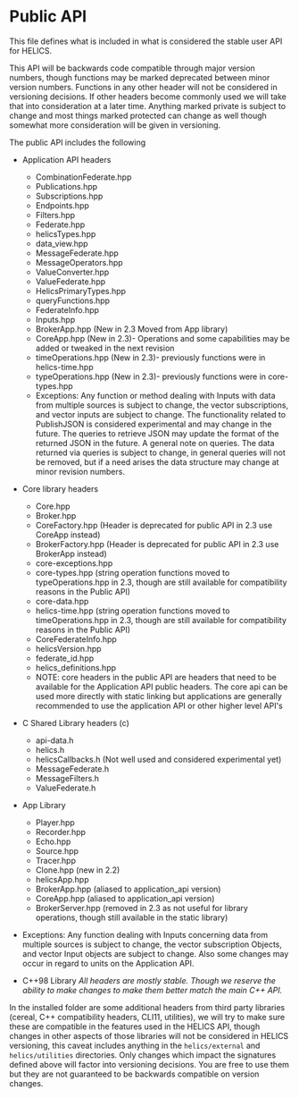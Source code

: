 # Public API

This file defines what is included in what is considered the stable user API for HELICS.

This API will be backwards code compatible through major version numbers, though functions may be marked deprecated between minor version numbers. Functions in any other header will not be considered in versioning decisions. If other headers become commonly used we will take that into consideration at a later time. Anything marked private is subject to change and most things marked protected can change as well though somewhat more consideration will be given in versioning.

The public API includes the following

- Application API headers

  - CombinationFederate.hpp
  - Publications.hpp
  - Subscriptions.hpp
  - Endpoints.hpp
  - Filters.hpp
  - Federate.hpp
  - helicsTypes.hpp
  - data_view.hpp
  - MessageFederate.hpp
  - MessageOperators.hpp
  - ValueConverter.hpp
  - ValueFederate.hpp
  - HelicsPrimaryTypes.hpp
  - queryFunctions.hpp
  - FederateInfo.hpp
  - Inputs.hpp
  - BrokerApp.hpp (New in 2.3 Moved from App library)
  - CoreApp.hpp (New in 2.3)- Operations and some capabilities may be added or tweaked in the next revision
  - timeOperations.hpp (New in 2.3)- previously functions were in helics-time.hpp
  - typeOperations.hpp (New in 2.3)- previously functions were in core-types.hpp
  - Exceptions: Any function or method dealing with Inputs with data from multiple sources is subject to change, the vector subscriptions, and vector inputs are subject to change. The functionality related to PublishJSON is considered experimental and may change in the future. The queries to retrieve JSON may update the format of the returned JSON in the future. A general note on queries. The data returned via queries is subject to change, in general queries will not be removed, but if a need arises the data structure may change at minor revision numbers.

- Core library headers
  - Core.hpp
  - Broker.hpp
  - CoreFactory.hpp (Header is deprecated for public API in 2.3 use CoreApp instead)
  - BrokerFactory.hpp (Header is deprecated for public API in 2.3 use BrokerApp instead)
  - core-exceptions.hpp
  - core-types.hpp (string operation functions moved to typeOperations.hpp in 2.3, though are still available for compatibility reasons in the Public API)
  - core-data.hpp
  - helics-time.hpp (string operation functions moved to timeOperations.hpp in 2.3, though are still available for compatibility reasons in the Public API)
  - CoreFederateInfo.hpp
  - helicsVersion.hpp
  - federate_id.hpp
  - helics_definitions.hpp
  - NOTE: core headers in the public API are headers that need to be available for the Application API public headers. The core api can be used more directly with static linking but applications are generally recommended to use the application API or other higher level API's

- C Shared Library headers (c)

  - api-data.h
  - helics.h
  - helicsCallbacks.h (Not well used and considered experimental yet)
  - MessageFederate.h
  - MessageFilters.h
  - ValueFederate.h

- App Library

  - Player.hpp
  - Recorder.hpp
  - Echo.hpp
  - Source.hpp
  - Tracer.hpp
  - Clone.hpp (new in 2.2)
  - helicsApp.hpp
  - BrokerApp.hpp (aliased to application_api version)
  - CoreApp.hpp (aliased to application_api version)
  - BrokerServer.hpp (removed in 2.3 as not useful for library operations, though still available in the static library)

- Exceptions: Any function dealing with Inputs concerning data from multiple sources is subject to change, the vector subscription Objects, and vector Input objects are subject to change. Also some changes may occur in regard to units on the Application API.

- C++98 Library _All headers are mostly stable. Though we reserve the ability to make changes to make them better match the main C\+\+ API._

In the installed folder are some additional headers from third party libraries (cereal, C++ compatibility headers, CLI11, utilities), we will try to make sure these are compatible in the features used in the HELICS API, though changes in other aspects of those libraries will not be considered in HELICS versioning, this caveat includes anything in the `helics/external` and `helics/utilities` directories. Only changes which impact the signatures defined above will factor into versioning decisions. You are free to use them but they are not guaranteed to be backwards compatible on version changes.
